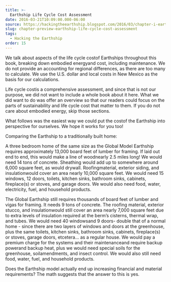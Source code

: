 ```yaml
---
title: >-
  Earthship Life Cycle Cost Assessment
date: 2016-03-21T10:09:00.000-06:00
source: https://hackingtheearthship.blogspot.com/2016/03/chapter-i-earthship-at-end-of-its.html
slug: chapter-preview-earthship-life-cycle-cost-assessment
tags:
  - Hacking the Earthship
order: 15
---
```


We talk about aspects of the life cycle costof Earthships throughout this book, breaking down embodied energyand cost, including maintenance. We do not provide an accounting for regional differences, as there are too many to calculate. We use the U.S. dollar and local costs in New Mexico as the basis for our calculations. 



Life cycle costis a comprehensive assessment, and since that is not our purpose, we did not want to include a whole book about it here. What we did want to do was offer an overview so that our readers could focus on the parts of sustainability and life cycle cost that matter to them. If you do not care about embodied energy, skip those sections. 



What follows was the easiest way we could put the costof the Earthship into perspective for ourselves. We hope it works for you too!



Comparing the Earthship to a traditionally built home: 



A three bedroom home of the same size as the Global Model Earthship requires approximately 13,000 board feet of lumber for framing. If laid out end to end, this would make a line of woodnearly 2.5 miles long! We would need 14 tons of concrete. Sheathing would add up to somewhere around 6,000 square feet, as would drywall. Roofingmaterial, exterior siding, and insulationwould cover an area nearly 10,000 square feet. We would need 15 windows, 12 doors, toilets, kitchen sinks, bathroom sinks, cabinets, fireplace(s) or stoves, and garage doors. We would also need food, water, electricity, fuel, and household products. 



The Global Earthship still requires thousands of board feet of lumber and vigas for framing. It needs 9 tons of concrete. The roofing material, exterior stucco, and insulationwould still cover an area nearly 7,000 square feet due to extra levels of insulation required at the berm’s cisterns, thermal wrap, and tubes. We would need 40 windowsand 9 doors\- double that of a normal home - since there are two layers of windows and doors at the greenhouse, plus the same toilets, kitchen sinks, bathroom sinks, cabinets, fireplace(s) or stoves, garage doors, etcetera… as a regular house. We would pay a premium charge for the systems and their maintenanceand require backup powerand backup heat, plus we would need special soils for the greenhouse, soilamendments, and insect control. We would also still need food, water, fuel, and household products.



Does the Earthship model actually end up increasing financial and material requirements? The math suggests that the answer to this is yes.
